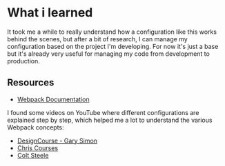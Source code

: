 # What i learned

It took me a while to really understand how a configuration like this works behind the scenes, but after a bit of research, I can manage my configuration based on the project I'm developing.
For now it's just a base but it's already very useful for managing my code from development to production.

## Resources

- [Webpack Documentation](https://webpack.js.org/concepts/)

I found some videos on YouTube where different configurations are explained step by step, which helped me a lot to understand the various Webpack concepts:

- [DesignCourse - Gary Simon](https://www.youtube.com/watch?v=TzdEpgONurw&t=0s)
- [Chris Courses](https://www.youtube.com/watch?v=aYo7YymudpE&list=PLpPnRKq7eNW2_dy8Re4lyByThMtTAhw5Q)
- [Colt Steele](https://www.youtube.com/watch?v=3On5Z0gjf4U&list=PLblA84xge2_zwxh3XJqy6UVxS60YdusY8)
